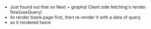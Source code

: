 - Just found out that on Next + graphql Client side fetching's render flow(useQuery)
- its render blank page first, then re-render it with a data of query
- so it rendered twice
